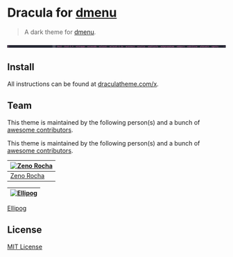 # Dracula for [dmenu](https://tools.suckless.org/dmenu)

> A dark theme for [dmenu](https://tools.suckless.org/dmenu).

![Screenshot](./screenshot.png)

## Install

All instructions can be found at [draculatheme.com/x](https://draculatheme.com/x).

## Team

This theme is maintained by the following person(s) and a bunch of [awesome contributors](https://github.com/dracula/template/graphs/contributors).

This theme is maintained by the following person(s) and a bunch of [awesome contributors](https://github.com/dracula/template/graphs/contributors).

[![Zeno Rocha](https://github.com/zenorocha.png?size=100)](https://github.com/zenorocha) |
--- |
[Zeno Rocha](https://github.com/zenorocha) |

[![Ellipog](https://githib.com/KroFighter.png?size=100)](https://github.com/KroFighter) |
--- |
[Ellipog](https://github.com/KroFighter)

## License

[MIT License](./LICENSE)
